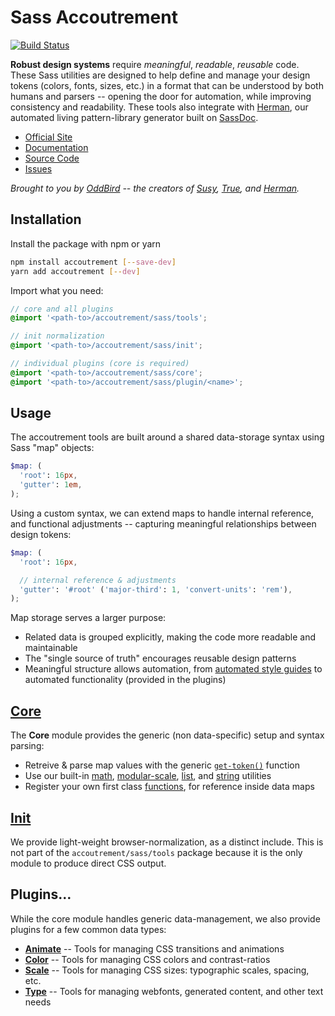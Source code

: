 # Sass Accoutrement

[![Build Status](https://travis-ci.org/oddbird/accoutrement.svg?branch=master)](https://travis-ci.org/oddbird/accoutrement)

**Robust design systems** require
*meaningful*, *readable*, *reusable* code.
These Sass utilities are designed to
help define and manage your design tokens
(colors, fonts, sizes, etc.)
in a format that can be understood
by both humans and parsers --
opening the door for automation,
while improving consistency and readability.
These tools also integrate with [Herman][Herman],
our automated living pattern-library generator
built on [SassDoc][SassDoc].

[Herman]: http://oddbird.net/herman/
[SassDoc]: http://sassdoc.com/

- [Official Site](http://oddbird.net/accoutrement/)
- [Documentation](http://oddbird.net/accoutrement/docs/)
- [Source Code](https://github.com/oddbird/accoutrement/)
- [Issues](https://github.com/oddbird/accoutrement/issues)

*Brought to you by [OddBird][oddbird] --
the creators of [Susy][susy],
[True][true],
and [Herman][herman].*

[oddbird]: http://oddbird.net/
[susy]: http://oddbird.net/susy/
[true]: http://oddbird.net/true
[herman]: http://oddbird.net/herman
[fonts]: http://oddbird.net/accoutrement/docs/type.html


## Installation

Install the package with npm or yarn

```bash
npm install accoutrement [--save-dev]
yarn add accoutrement [--dev]
```

Import what you need:

```scss
// core and all plugins
@import '<path-to>/accoutrement/sass/tools';

// init normalization
@import '<path-to>/accoutrement/sass/init';

// individual plugins (core is required)
@import '<path-to>/accoutrement/sass/core';
@import '<path-to>/accoutrement/sass/plugin/<name>';
```


## Usage

The accoutrement tools are built around
a shared data-storage syntax
using Sass "map" objects:

```scss
$map: (
  'root': 16px,
  'gutter': 1em,
);
```

Using a custom syntax,
we can extend maps to handle internal reference,
and functional adjustments --
capturing meaningful relationships
between design tokens:

```scss
$map: (
  'root': 16px,

  // internal reference & adjustments
  'gutter': '#root' ('major-third': 1, 'convert-units': 'rem'),
);
```

Map storage serves a larger purpose:
- Related data is grouped explicitly,
  making the code more readable and maintainable
- The "single source of truth"
  encourages reusable design patterns
- Meaningful structure allows automation,
  from [automated style guides][herman]
  to automated functionality
  (provided in the plugins)

[herman]: http://oddbird.net/herman/
[type]: http://oddbird.net/accoutrement/docs/type.html


## [Core](http://oddbird.net/accoutrement/docs/core.html)

The **Core** module provides the generic
(non data-specific)
setup and syntax parsing:

- Retreive & parse map values
  with the generic [`get-token()`][get] function
- Use our built-in [math][math], [modular-scale][ratio],
  [list][list], and [string][string] utilities
- Register your own first class [functions][functions],
  for reference inside data maps

[get]: http://oddbird.net/accoutrement/docs/core-get.html
[math]: http://oddbird.net/accoutrement/docs/core-math.html
[ratio]: http://oddbird.net/accoutrement/docs/core-ratios.html
[list]: http://oddbird.net/accoutrement/docs/core-lists.html
[string]: http://oddbird.net/accoutrement/docs/core-strings.html
[functions]: http://oddbird.net/accoutrement/docs/core-register.html


## [Init](http://oddbird.net/accoutrement/docs/init.html)

We provide light-weight browser-normalization,
as a distinct include.
This is not part of the `accoutrement/sass/tools` package
because it is the only module to produce
direct CSS output.


## Plugins…

While the core module handles generic data-management,
we also provide plugins for a few common data types:

- **[Animate](http://oddbird.net/accoutrement/docs/animate.html)** --
  Tools for managing CSS transitions and animations
- **[Color](http://oddbird.net/accoutrement/docs/color.html)** --
  Tools for managing CSS colors and contrast-ratios
- **[Scale](http://oddbird.net/accoutrement/docs/scale.html)** --
  Tools for managing CSS sizes: typographic scales, spacing, etc.
- **[Type](http://oddbird.net/accoutrement/docs/type.html)** --
  Tools for managing webfonts, generated content, and other text needs
